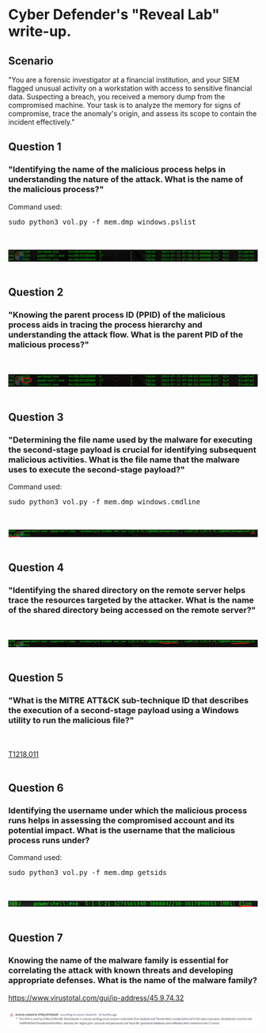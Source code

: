 # Cyber Defender's "Reveal Lab" write-up.

## Scenario
"You are a forensic investigator at a financial institution, and your SIEM flagged unusual activity on a workstation with access to sensitive financial data. Suspecting a breach, you received a memory dump from the compromised machine. Your task is to analyze the memory for signs of compromise, trace the anomaly's origin, and assess its scope to contain the incident effectively."

## Question 1
### "Identifying the name of the malicious process helps in understanding the nature of the attack. What is the name of the malicious process?"

Command used:
<pre>
sudo python3 vol.py -f mem.dmp windows.pslist
</pre>
<br> <br>
![suspicious_processes](./Reveal_Lab/suspicious_processes.png)
<br> <br>

## Question 2
### "Knowing the parent process ID (PPID) of the malicious process aids in tracing the process hierarchy and understanding the attack flow. What is the parent PID of the malicious process?"
<br> <br>
![parent_pid](./Reveal_Lab/ppid_suspicious_processes.png)
<br> <br>
## Question 3
### "Determining the file name used by the malware for executing the second-stage payload is crucial for identifying subsequent malicious activities. What is the file name that the malware uses to execute the second-stage payload?"

Command used:
<pre>
sudo python3 vol.py -f mem.dmp windows.cmdline
</pre>
<br> <br>
![filename](./Reveal_Lab/filename.png)
<br> <br>
## Question 4
### "Identifying the shared directory on the remote server helps trace the resources targeted by the attacker. What is the name of the shared directory being accessed on the remote server?"
<br> <br>
![directory](./Reveal_Lab/directory.png)
<br> <br>

## Question 5
### "What is the MITRE ATT&CK sub-technique ID that describes the execution of a second-stage payload using a Windows utility to run the malicious file?"
<br> <br>
[T1218.011](https://attack.mitre.org/techniques/T1218/011/)
<br> <br>

## Question 6
### Identifying the username under which the malicious process runs helps in assessing the compromised account and its potential impact. What is the username that the malicious process runs under?

Command used:
<pre>
sudo python3 vol.py -f mem.dmp getsids
</pre>
<br> <br>
![User](./Reveal_Lab/user.png)
<br> <br>
## Question 7
### Knowing the name of the malware family is essential for correlating the attack with known threats and developing appropriate defenses. What is the name of the malware family?

https://www.virustotal.com/gui/ip-address/45.9.74.32
<br> <br>
![vt](./Reveal_Lab/vt.png)
<br> <br>

